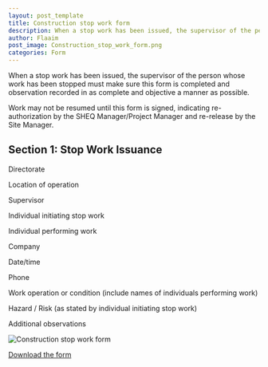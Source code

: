 ```yaml
---
layout: post_template
title: Construction stop work form
description: When a stop work has been issued, the supervisor of the person whose work has been stopped must make sure this form is completed and observation recorded in as complete and objective a manner as possible.
author: Flaaim
post_image: Construction_stop_work_form.png
categories: Form
---
```


When a stop work has been issued, the supervisor of the person whose work has been stopped must make sure this form is completed and observation recorded in as complete and objective a manner as possible.

Work may not be resumed until this form is signed, indicating re-authorization by the SHEQ Manager/Project Manager and re-release by the Site Manager.

## Section 1: Stop Work Issuance

Directorate

Location of operation

Supervisor

Individual initiating stop work

Individual performing work

Company

Date/time

Phone

Work operation or condition (include names of individuals performing work)


Hazard / Risk (as stated by individual initiating stop work)

Additional observations

![Construction stop work form](https://safetyworkblog.com/assets/img/Construction_stop_work_form.png)


[Download the form](https://safetyworkblog.com/assets/template/Construction_stop_work_form.docx)
